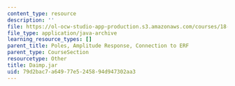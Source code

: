 ```yaml
---
content_type: resource
description: ''
file: https://ol-ocw-studio-app-production.s3.amazonaws.com/courses/18-03sc-differential-equations-fall-2011/79d2bac7a64977e5245894d947302aa3_Daimp.jar
file_type: application/java-archive
learning_resource_types: []
parent_title: Poles, Amplitude Response, Connection to ERF
parent_type: CourseSection
resourcetype: Other
title: Daimp.jar
uid: 79d2bac7-a649-77e5-2458-94d947302aa3
---
```

